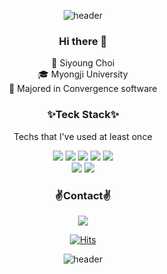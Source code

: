 

<!--
**siyoung08/siyoung08** is a ✨ _special_ ✨ repository because its `README.md` (this file) appears on your GitHub profile.

Here are some ideas to get you started:

- 🔭 I’m currently working on ...
- 🌱 I’m currently learning ...
- 👯 I’m looking to collaborate on ...
- 🤔 I’m looking for help with ...
- 💬 Ask me about ...
- 📫 How to reach me: ...
- 😄 Pronouns: ...
- ⚡ Fun fact: ...
-->
<div align="center">
  
![header](https://capsule-render.vercel.app/api?type=wave&color=auto&height=300&section=header&text=Siyoung%20Choi&fontSize=90&animation=twinkling)

### Hi there 👋
🌱 Siyoung Choi <br>
  🎓 Myongji University<br>
🥇 Majored in Convergence software
 
### ✨Teck Stack✨<br>
Techs that I've used at least once<br>

<img src="https://img.shields.io/badge/Java-007396?style=flat-square&logo=Java&logoColor=white"/></a>
<img src="https://img.shields.io/badge/Html-E34F26?style=flat-square&logo=Html5&logoColor=white"/></a>
<img src="https://img.shields.io/badge/Css-1572B6?style=flat-square&logo=CSS3&logoColor=white"></img></a>
<img src="https://img.shields.io/badge/JavaScript-F7DF1E?style=flat-square&logo=JavaScript&logoColor=white"></img></a>
<img src="https://img.shields.io/badge/MySQL-4479A1?style=flat-square&logo=MySQL&logoColor=white"></img></a>
<br>
<img src="https://img.shields.io/badge/Django-092E20?style=flat-square&logo=Django&logoColor=white"></img></a>
<img src="https://img.shields.io/badge/Python-3766AB?style=flat-square&logo=Python&logoColor=white"></img></a>

### ✌️Contact✌️
<a href="mailto:happycloudy0308@gmail.com"> <img src="https://img.shields.io/badge/Gmail-d14836?style=flat-square&logo=Gmail&logoColor=white&link=mailto:happycloudy0308@gmail.com" style="height : auto; margin-left : 10px; margin-right : 10px;"/> </a>

[![Hits](https://hits.seeyoufarm.com/api/count/incr/badge.svg?url=https%3A%2F%2Fgithub.com%2Fsiyoung08&count_bg=%23111110&title_bg=%23497BD1&icon=github.svg&icon_color=%23030303&title=hits&edge_flat=false)](https://hits.seeyoufarm.com)

![header](https://capsule-render.vercel.app/api?type=wave&color=auto&height=300&section=header&text=%20&fontSize=90&section=footer)

</div>
